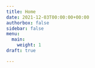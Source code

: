 ```yaml
---
title: Home
date: 2021-12-03T00:00:00+00:00
authorbox: false
sidebar: false
menu:
  main:
    weight: 1
draft: true

---
```

